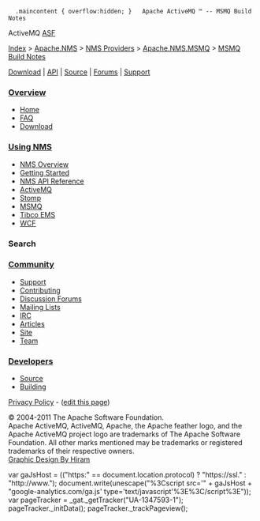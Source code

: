       .maincontent { overflow:hidden; }   Apache ActiveMQ ™ -- MSMQ Build Notes 

ActiveMQ [ASF](http://www.apache.org)

[Index](index.html) > [Apache.NMS](apachenms.html) > [NMS Providers](nms-providers.html) > [Apache.NMS.MSMQ](apachenmsmsmq.html) > [MSMQ Build Notes](msmq-build-notes.html)

[Download](download.html) | [API](nms-api.html) | [Source](source.html) | [Forums](http://activemq.apache.org/discussion-forums.html) | [Support](http://activemq.apache.org/support.html)

### [Overview](overview.html)

*   [Home](index.html)
*   [FAQ](faq.html)
*   [Download](download.html)

### [Using NMS](using-nms.html)

*   [NMS Overview](apachenms.html)
*   [Getting Started](nms.html)
*   [NMS API Reference](nms-api.html)
*   [ActiveMQ](apachenmsactivemq.html)
*   [Stomp](apachenmsstomp.html)
*   [MSMQ](apachenmsmsmq.html)
*   [Tibco EMS](apachenmsems.html)
*   [WCF](apachenmswcf.html)

### Search

   

### [Community](community.html)

*   [Support](support.html)
*   [Contributing](http://activemq.apache.org/contributing.html)
*   [Discussion Forums](http://activemq.apache.org/discussion-forums.html)
*   [Mailing Lists](http://activemq.apache.org/mailing-lists.html)
*   [IRC](irc://irc.codehaus.org/activemq)
*   [Articles](articles.html)
*   [Site](site.html)
*   [Team](http://activemq.apache.org/team.html)

### [Developers](developers.html)

*   [Source](source.html)
*   [Building](building.html)

[Privacy Policy](http://activemq.apache.org/privacy-policy.html) \- ([edit this page](https://cwiki.apache.org/confluence/pages/editpage.action?pageId=25201731))

© 2004-2011 The Apache Software Foundation.  
Apache ActiveMQ, ActiveMQ, Apache, the Apache feather logo, and the Apache ActiveMQ project logo are trademarks of The Apache Software Foundation. All other marks mentioned may be trademarks or registered trademarks of their respective owners.  
[Graphic Design By Hiram](http://hiramchirino.com)

var gaJsHost = (("https:" == document.location.protocol) ? "https://ssl." : "http://www."); document.write(unescape("%3Cscript src='" + gaJsHost + "google-analytics.com/ga.js' type='text/javascript'%3E%3C/script%3E")); var pageTracker = \_gat.\_getTracker("UA-1347593-1"); pageTracker.\_initData(); pageTracker.\_trackPageview();